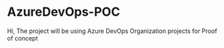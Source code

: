# AzureDevOps-POC
Hi, The project will be using Azure DevOps Organization projects for Proof of concept

